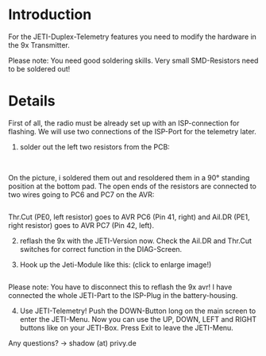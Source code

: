 # Introduction #

For the JETI-Duplex-Telemetry features you need to modify the hardware in the 9x Transmitter.

Please note: You need good soldering skills. Very small SMD-Resistors need to be soldered out!


# Details #

First of all, the radio must be already set up with an ISP-connection for flashing. We will use two connections of the ISP-Port for the telemetry later.

1. solder out the left two resistors from the PCB:

![![](http://utfreaks.de/blog/wp-content/uploads/2010/09/IMG_0575-150x150.jpg)](http://utfreaks.de/blog/wp-content/uploads/2010/09/IMG_0575-1024x768.jpg)
![![](http://gallery.privy.de/d/15646-1/9xmod2.jpg)](http://gallery.privy.de/d/15645-1/9xmod2.jpg)

On the picture, i soldered them out and resoldered them in a 90° standing position at the bottom pad. The open ends of the resistors are connected to two wires going to PC6 and PC7 on the AVR:

![![](http://utfreaks.de/blog/wp-content/uploads/2010/09/IMG_0574-150x150.jpg)](http://utfreaks.de/blog/wp-content/uploads/2010/09/IMG_0574-1024x768.jpg)

Thr.Cut (PE0, left resistor) goes to AVR PC6 (Pin 41, right) and Ail.DR (PE1, right resistor) goes to AVR PC7 (Pin 42, left).


2. reflash the 9x with the JETI-Version now. Check the Ail.DR and Thr.Cut switches for correct function in the DIAG-Screen.

3. Hook up the Jeti-Module like this:   (click to enlarge image!)

![![](http://gallery.privy.de/d/15478-2/9x-jeti-connection.png)](http://gallery.privy.de/d/15477-1/9x-jeti-connection.png)

Please note: You have to disconnect this to reflash the 9x avr!
I have connected the whole JETI-Part to the ISP-Plug in the battery-housing.

4. Use JETI-Telemetry!
Push the DOWN-Button long on the main screen to enter the JETI-Menu. Now you can use the UP, DOWN, LEFT and RIGHT buttons like on your JETI-Box. Press Exit to leave the JETI-Menu.


Any questions? -> shadow (at) privy.de